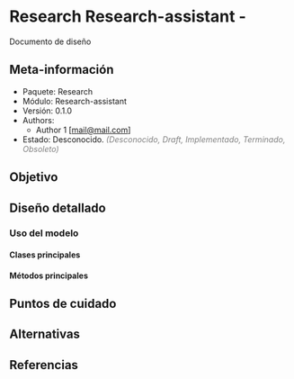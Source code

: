 # Research Research-assistant -
Documento de diseño

## Meta-información

- Paquete: Research
- Módulo: Research-assistant
- Versión: 0.1.0
- Authors:
    - Author 1 [<mail@mail.com>]
- Estado: Desconocido. <span style="color:gray">*(Desconocido, Draft, Implementado, Terminado, Obsoleto)*</span>

## Objetivo

## Diseño detallado

### Uso del modelo

#### Clases principales

#### Métodos principales

## Puntos de cuidado

## Alternativas

## Referencias
